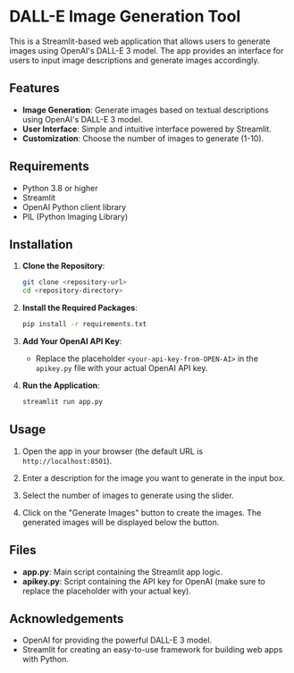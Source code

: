 # DALL-E Image Generation Tool

This is a Streamlit-based web application that allows users to generate images using OpenAI's DALL-E 3 model. The app provides an interface for users to input image descriptions and generate images accordingly.

## Features

- **Image Generation**: Generate images based on textual descriptions using OpenAI's DALL-E 3 model.
- **User Interface**: Simple and intuitive interface powered by Streamlit.
- **Customization**: Choose the number of images to generate (1-10).

## Requirements

- Python 3.8 or higher
- Streamlit
- OpenAI Python client library
- PIL (Python Imaging Library)

## Installation

1. **Clone the Repository**:
    ```bash
    git clone <repository-url>
    cd <repository-directory>
    ```

2. **Install the Required Packages**:
    ```bash
    pip install -r requirements.txt
    ```

3. **Add Your OpenAI API Key**:
    - Replace the placeholder `<your-api-key-from-OPEN-AI>` in the `apikey.py` file with your actual OpenAI API key.

4. **Run the Application**:
    ```bash
    streamlit run app.py
    ```

## Usage

1. Open the app in your browser (the default URL is `http://localhost:8501`).

2. Enter a description for the image you want to generate in the input box.

3. Select the number of images to generate using the slider.

4. Click on the "Generate Images" button to create the images. The generated images will be displayed below the button.

## Files

- **app.py**: Main script containing the Streamlit app logic.
- **apikey.py**: Script containing the API key for OpenAI (make sure to replace the placeholder with your actual key).

## Acknowledgements

- OpenAI for providing the powerful DALL-E 3 model.
- Streamlit for creating an easy-to-use framework for building web apps with Python.
